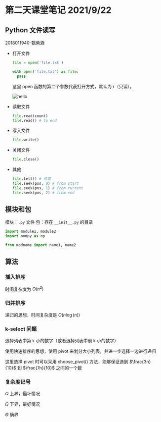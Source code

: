 # 第二天课堂笔记 2021/9/22

## Python 文件读写

2018011940-甄紫涵

- 打开文件
  
  ```python
  file = open('file.txt')

  with open('file.txt') as file:
    pass
  ```

  这里 open 函数的第二个参数代表打开方式，默认为 r（只读）。

  ![hello](https://www.runoob.com/wp-content/uploads/2013/11/2112205-861c05b2bdbc9c28.png)

- 读取文件

  ```python
  file.read(count)
  file.read() # to end
  ```

- 写入文件

  ```python
  file.write()
  ```

- 关闭文件

  ```python
  file.close()
  ```

- 其他

  ```python
  file.tell() # 位置
  file.seek(pos, 0) # from start
  file.seek(pos, 1) # from current
  file.seek(pos, 2) # from end
  ```

## 模块和包

模块：`.py` 文件
包：存在 `__init__.py` 的目录

```python
import module1, module2
import numpy as np

from modname import name1, name2
```

## 算法

### 插入排序

时间复杂度为 $O(n^2)$

### 归并排序

递归的思想，时间复杂度是 $O(n\log(n))$

### k-select 问题

选择列表中第 k 小的数字（或者选择列表中前 k 小的数字）

使用快速排序的思想，使用 pivot 来划分大小列表，并进一步选择一边进行递归

这里选择 pivot 时可以采用 choose_pivot() 方法，能够保证选到 $\frac{3n}{10}$ 到 $\frac{7n}{10}$ 之间的一个数

### 复杂度记号

$O$ 上界，最坏情况

$\Omega$ 下界，最好情况

$\Theta$ 确界

